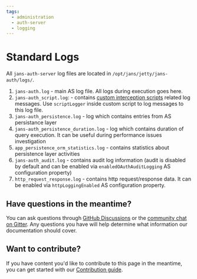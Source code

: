 ```yaml
---
tags:
  - administration
  - auth-server
  - logging
---
```


# Standard Logs

All `jans-auth-server` log files are located in `/opt/jans/jetty/jans-auth/logs/`.

1. `jans-auth.log` - main AS log file. All logs during execution goes here.
1. `jans-auth_script.log`: - contains [custom interception scripts](../../developer/scripts/README.md) related log messages. Use `scriptLogger` inside custom script to log messages to this log file.
1. `jans-auth_persistence.log` - log which contains entries from AS persistance layer 
1. `jans-auth_persistence_duration.log` - log which contains duration of query execution. It can be useful during performance issues investigation 
1. `app_persistence_orm_statistics.log` - contains statistics about persistence layer activities
1. `jans-auth_audit.log` - contains audit log information (audit is disabled by default and can be enabled via `enabledOAuthAuditLogging` AS configuration property) 
1. `http_request_response.log` - contains http request/response data. It can be enabled via `httpLoggingEnabled` AS configuration property.

## Have questions in the meantime?

You can ask questions through [GitHub Discussions](https://github.com/JanssenProject/jans/discussions) or the [community chat on Gitter](https://gitter.im/JanssenProject/Lobby). Any questions you have will help determine what information our documentation should cover.

## Want to contribute?

If you have content you'd like to contribute to this page in the meantime, you can get started with our [Contribution guide](https://docs.jans.io/head/CONTRIBUTING/).